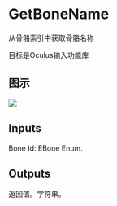# GetBoneName

从骨骼索引中获取骨骼名称

目标是Oculus输入功能库

## 图示

![]($-20221218-20152378.png)

## Inputs

Bone Id: EBone Enum.  

## Outputs

返回值。字符串。
